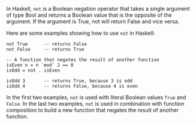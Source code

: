 In Haskell, `not` is a Boolean negation operator that takes a single argument of type Bool and returns a Boolean value that is the opposite of the argument. If the argument is True, not will return False and vice versa.

Here are some examples showing how to use `not` in Haskell:

```
not True      -- returns False
not False     -- returns True

-- A function that negates the result of another function
isEven n = n `mod` 2 == 0
isOdd = not . isEven

isOdd 3       -- returns True, because 3 is odd
isOdd 4       -- returns False, because 4 is even
```

In the first two examples, `not` is used with literal Boolean values `True` and `False`. In the last two examples, `not` is used in combination with function composition to build a new function that negates the result of another function.